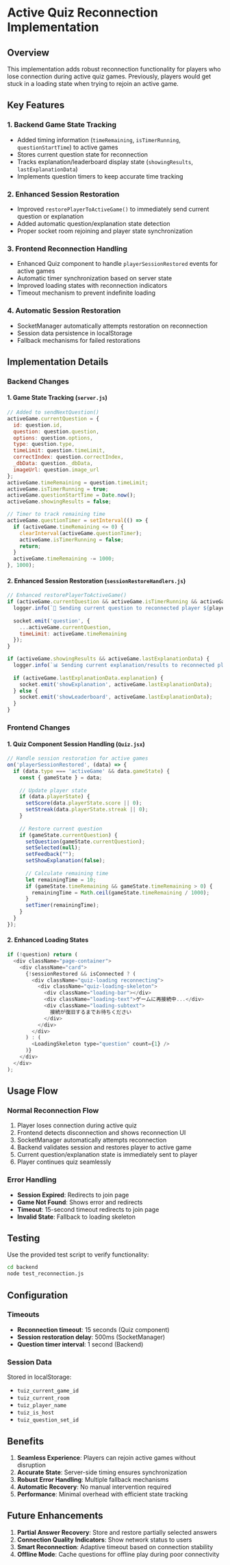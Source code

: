 # Active Quiz Reconnection Implementation

## Overview
This implementation adds robust reconnection functionality for players who lose connection during active quiz games. Previously, players would get stuck in a loading state when trying to rejoin an active game.

## Key Features

### 1. **Backend Game State Tracking**
- Added timing information (`timeRemaining`, `isTimerRunning`, `questionStartTime`) to active games
- Stores current question state for reconnection
- Tracks explanation/leaderboard display state (`showingResults`, `lastExplanationData`)
- Implements question timers to keep accurate time tracking

### 2. **Enhanced Session Restoration**
- Improved `restorePlayerToActiveGame()` to immediately send current question or explanation
- Added automatic question/explanation state detection
- Proper socket room rejoining and player state synchronization

### 3. **Frontend Reconnection Handling**
- Enhanced Quiz component to handle `playerSessionRestored` events for active games
- Automatic timer synchronization based on server state
- Improved loading states with reconnection indicators
- Timeout mechanism to prevent indefinite loading

### 4. **Automatic Session Restoration**
- SocketManager automatically attempts restoration on reconnection
- Session data persistence in localStorage
- Fallback mechanisms for failed restorations

## Implementation Details

### Backend Changes

#### 1. Game State Tracking (`server.js`)
```javascript
// Added to sendNextQuestion()
activeGame.currentQuestion = {
  id: question.id,
  question: question.question,
  options: question.options,
  type: question.type,
  timeLimit: question.timeLimit,
  correctIndex: question.correctIndex,
  _dbData: question._dbData,
  imageUrl: question.image_url
};
activeGame.timeRemaining = question.timeLimit;
activeGame.isTimerRunning = true;
activeGame.questionStartTime = Date.now();
activeGame.showingResults = false;

// Timer to track remaining time
activeGame.questionTimer = setInterval(() => {
  if (activeGame.timeRemaining <= 0) {
    clearInterval(activeGame.questionTimer);
    activeGame.isTimerRunning = false;
    return;
  }
  activeGame.timeRemaining -= 1000;
}, 1000);
```

#### 2. Enhanced Session Restoration (`sessionRestoreHandlers.js`)
```javascript
// Enhanced restorePlayerToActiveGame()
if (activeGame.currentQuestion && activeGame.isTimerRunning && activeGame.timeRemaining > 0) {
  logger.info(`🎯 Sending current question to reconnected player ${playerName}`);
  
  socket.emit('question', {
    ...activeGame.currentQuestion,
    timeLimit: activeGame.timeRemaining
  });
}

if (activeGame.showingResults && activeGame.lastExplanationData) {
  logger.info(`📊 Sending current explanation/results to reconnected player ${playerName}`);
  
  if (activeGame.lastExplanationData.explanation) {
    socket.emit('showExplanation', activeGame.lastExplanationData);
  } else {
    socket.emit('showLeaderboard', activeGame.lastExplanationData);
  }
}
```

### Frontend Changes

#### 1. Quiz Component Session Handling (`Quiz.jsx`)
```javascript
// Handle session restoration for active games
on('playerSessionRestored', (data) => {
  if (data.type === 'activeGame' && data.gameState) {
    const { gameState } = data;
    
    // Update player state
    if (data.playerState) {
      setScore(data.playerState.score || 0);
      setStreak(data.playerState.streak || 0);
    }
    
    // Restore current question
    if (gameState.currentQuestion) {
      setQuestion(gameState.currentQuestion);
      setSelected(null);
      setFeedback("");
      setShowExplanation(false);
      
      // Calculate remaining time
      let remainingTime = 10;
      if (gameState.timeRemaining && gameState.timeRemaining > 0) {
        remainingTime = Math.ceil(gameState.timeRemaining / 1000);
      }
      setTimer(remainingTime);
    }
  }
});
```

#### 2. Enhanced Loading States
```javascript
if (!question) return (
  <div className="page-container">
    <div className="card">
      {!sessionRestored && isConnected ? (
        <div className="quiz-loading reconnecting">
          <div className="quiz-loading-skeleton">
            <div className="loading-bar"></div>
            <div className="loading-text">ゲームに再接続中...</div>
            <div className="loading-subtext">
              接続が復旧するまでお待ちください
            </div>
          </div>
        </div>
      ) : (
        <LoadingSkeleton type="question" count={1} />
      )}
    </div>
  </div>
);
```

## Usage Flow

### Normal Reconnection Flow
1. Player loses connection during active quiz
2. Frontend detects disconnection and shows reconnection UI
3. SocketManager automatically attempts reconnection
4. Backend validates session and restores player to active game
5. Current question/explanation state is immediately sent to player
6. Player continues quiz seamlessly

### Error Handling
- **Session Expired**: Redirects to join page
- **Game Not Found**: Shows error and redirects
- **Timeout**: 15-second timeout redirects to join page
- **Invalid State**: Fallback to loading skeleton

## Testing

Use the provided test script to verify functionality:

```bash
cd backend
node test_reconnection.js
```

## Configuration

### Timeouts
- **Reconnection timeout**: 15 seconds (Quiz component)
- **Session restoration delay**: 500ms (SocketManager)
- **Question timer interval**: 1 second (Backend)

### Session Data
Stored in localStorage:
- `tuiz_current_game_id`
- `tuiz_current_room` 
- `tuiz_player_name`
- `tuiz_is_host`
- `tuiz_question_set_id`

## Benefits

1. **Seamless Experience**: Players can rejoin active games without disruption
2. **Accurate State**: Server-side timing ensures synchronization
3. **Robust Error Handling**: Multiple fallback mechanisms
4. **Automatic Recovery**: No manual intervention required
5. **Performance**: Minimal overhead with efficient state tracking

## Future Enhancements

1. **Partial Answer Recovery**: Store and restore partially selected answers
2. **Connection Quality Indicators**: Show network status to users
3. **Smart Reconnection**: Adaptive timeout based on connection stability
4. **Offline Mode**: Cache questions for offline play during poor connectivity
